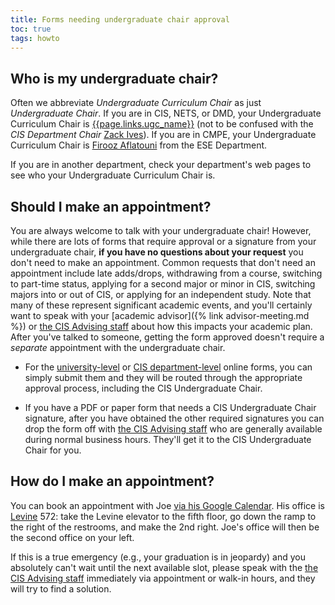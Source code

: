 ```yaml
---
title: Forms needing undergraduate chair approval
toc: true
tags: howto
---
```


## Who is my undergraduate chair?

Often we abbreviate _Undergraduate Curriculum Chair_ as just _Undergraduate Chair_. If you are in CIS, NETS, or DMD, your Undergraduate Curriculum Chair is [{{page.links.ugc_name}}]({{page.links.ugc_website}}) (not to be confused with the _CIS Department Chair_ [Zack Ives](https://www.cis.upenn.edu/~zives/)). If you are in CMPE, your Undergraduate Curriculum Chair is [Firooz Aflatouni](https://www.seas.upenn.edu/~firooz/People.html) from the ESE Department.

If you are in another department, check your department's web pages to see who your Undergraduate Curriculum Chair is.


## Should I make an appointment?

You are always welcome to talk with your undergraduate chair! However, while there are lots of forms that require
approval or a signature from your undergraduate chair, **if you have no questions about your request** you don't need to make an appointment. Common requests that don't need an appointment include late adds/drops, withdrawing from a course, switching to part-time status, applying for a second major or minor in CIS, switching majors into or out of CIS, or applying for an independent study. Note that many of these represent significant academic events, and you'll certainly want to speak with your [academic advisor]({% link advisor-meeting.md %}) or [the CIS Advising staff]({{page.links.cis_adv_home}}) about how this impacts your academic plan. After you've talked to someone, getting the form approved doesn't require a _separate_ appointment with the undergraduate chair.

* For the [university-level]({{page.links.path_forms}}) or [CIS department-level](https://forms.cis.upenn.edu/) online forms, you can simply submit them and they will be routed through the appropriate approval process, including the CIS Undergraduate Chair.

* If you have a PDF or paper form that needs a CIS Undergraduate Chair signature, after you have obtained the other required signatures you can drop the form off with [the CIS Advising staff]({{page.links.cis_adv_home}}) who are generally available during normal business hours. They'll get it to the CIS Undergraduate Chair for you.

## How do I make an appointment?

You can book an appointment with Joe [via his Google Calendar](https://calendar.google.com/calendar/selfsched?sstoken=UUlHb0pTbG1mMkRlfGRlZmF1bHR8NTkwNzA3OWNkZTBlYjJiMGU4NzBkMzk5OGM5YTgxOTE). His office is [Levine](https://www.facilities.upenn.edu/maps/locations/levine-hall-melvin-and-claire-weiss-tech-house) 572: take the Levine elevator to the fifth floor, go down the ramp to the right of the restrooms, and 
make the 2nd right. Joe's office will then be the second office on your left.

If this is a true emergency (e.g., your graduation is in jeopardy) and you absolutely can't wait until the next available
slot, please speak with the [the CIS Advising staff]({{page.links.cis_adv_home}}) immediately via appointment or walk-in hours, and they will try to find a solution.
